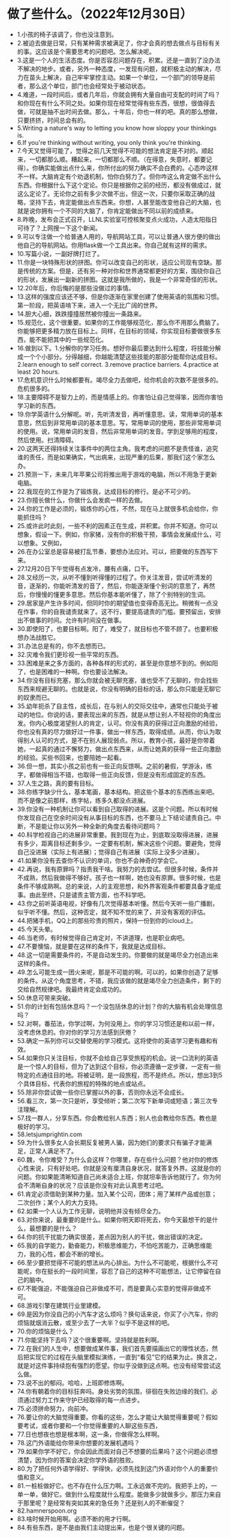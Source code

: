 # 做了些什么。（2022年12月30日） 

- 1.小孩的椅子该调了，你也没注意到。
- 2.被迫去做是日常，只有某种需求被满足了，你才会真的想去做点与目标有关的事。这应该是个需要思考的问题吧。怎么解决呢。
- 3.这是一个人的生活态度。你是否容忍问题存在，积累。还是一直到了没办法不解决的地步。或者，另外一种态度，一发现有问题，就积极主动的解决，尽力在苗头上解决，自己牢牢掌控主动。如果一个单位，一个部门的领导是前者，那么这个单位，部门也会经常处于被动状态。
- 4.难道，一段时间后，或者几年后，你就会拥有大量自由可支配的时间了吗？和你现在有什么不同之处。如果你现在经常觉得有些东西，很想，很值得去做，可就是抽不出时间去做。那么，十年后，你也一样的吧。真的那么想做，只要挤挤，时间总会有的。
- 5.Writing a nature's way to letting you know how sloppy your thinkings is.
- 6.If you're thinking without writing, you only think you're thinking.
- 7.今天又觉得可能了，觉得之前几天觉得不可能的想法肯定是不对的。顺起来，一切都那么顺。糟起来，一切都那么不顺。（在得意，失意时，都要记得）。你确实能做出点什么来，你所付出的努力确实不会白费的。心态咋这样不一样。大脑肯定有个劝退机制，怕你白努力了。但你咋这么肯定做不出什么东西。你根据什么下这个定论。你只是根据你之前的经历，都没有做成过，就这么定论了。无论你之前有多少次做不出，但这一次，只要你采取正确的战略，坚持下去，肯定能做出点东西来。你想，人甚至能改变他自己的大脑，也就是说你拥有一个不同的大脑了，你肯定能做出不同以前的成绩来。
- 8.昨晚，发布会正式召开，LLNL实验室可控核聚变点火成功，人造太阳指日可待了？上网搜一下这个新闻。
- 9.可以专注做一个给普通人用的，导航网站工具，可以让普通人很方便的做出他自己的导航网站。你用flask做一个工具出来。你自己就有这样的需求。
- 10.写篇小说，一副好牌打烂了。
- 11.你是一块特殊形状的拼图。你可以改变自己的形状，适应公司现有空缺。那是传统的方案。但是，还有另一种对你和世界通常都更好的方案，围绕你自己的形状，发展出一副新的拼图。这就是我所做的，我是一个非常奇怪的形状。
- 12.20年后，你后悔的是那些没做过的事情。
- 13.这样的强度应该还不够，但是你逐渐在家里创建了使用英语的氛围和习惯。第一阶段，把英语啃下来，进入一个无比广阔的世界。
- 14.胆大心细，跌跌撞撞居然被你撞出一条路来。
- 15.规范化，这个很重要。如果你的工作能够规范化，那么你不用那么费脑了。你能够把更多精力放在目标上。同样，在目标的领域，你实现目标要做很多东西，能不能把其中的一些规范化。
- 16.做到以下。1.分解你的学习任务。想好你最后要达到什么程度，将技能分解成一个个小部分。分得越细，你越能清楚这些技能的那部分能帮你达成目标。2.learn enough to self correct. 3.remove practice barriers. 4.practice at least 20 hours.
- 17.危机意识什么时候都要有。竭尽全力去做吧，给你机会的次数不是很多的。危机很多的。
- 18.主要障碍不是智力上的，而是情感上的。你害怕让自己觉得笨，因而你害怕学习新的东西。
- 19.你学英语什么分解呢。听，先听清发音，再听懂意思。读，常用单词的基本意思，然后到非常用单词的基本意思。写，常用单词的使用，那些非常用单词的使用。说，常用单词的发音，然后非常用单词的发音。学到足够用的程度，然后使用。扫清障碍。
- 20.这两天还得持续关注事件中的两位主角。我考虑的问题不是责怪谁，追究谁的责任，而是如果确实，气出病来，出现严重的后果，那我们这个家怎么办。
- 21.预测一下，未来几年苹果公司将推出用于游戏的电脑，所以不用急于更新电脑。
- 22.我现在的工作是为了锻炼我，达成目标的修行。是必不可少的。
- 23.你擅长做什么，你做什么会发疯一样的去做。
- 24.你的工作是必须的，锻炼你的心性，不然，现在马上就很多机会给你，你能抓住吗？
- 25.或许此时此刻，一些不利的因素正在生成，并积累。你并不知道。你可以想象，假设一下。例如，你家猪，没有你的积极干预，事情会发展成什么，可以想象。又例如，
- 26.在办公室总是容易被打乱节奏，要想办法应对。可以，把要做的东西写下来。
- 27.12月20日下午觉得有点发冷，腰有点痛，口干。
- 28.又经历一次，从听不懂到听得懂的过程了。你关注发音，尝试听清发的音，逐渐的，你能听清发的音了，然后，你能逐渐懂个别词的意思了，再然后，你慢慢的懂更多意思。然后你基本能听懂了，除了个别特别的生词。
- 29.居家是产生许多时间，但同时你的期望值也变得奇高无比。稍微有一点没在作事，你的自我谴责就来了。这不行，要提高谴责的门槛。要预留出，安排出不做事的时间。允许有时间没在做事。
- 30.即使阳了，也要目标啊。阳了，难受了，就目标也不管不顾了。也要积极想办法战胜它。
- 31.办法总是有的，你不去想而已。
- 32.灾难令我们更珍视一些平常的东西。
- 33.困难是来之多方面的，各种各样的形式的，甚至是你意想不到的。例如阳了，也是困难的一种啊。你也要设法解决。
- 34.你没有目标充塞，那么你就会被无聊充塞，谁也受不了无聊的，你会找些东西来规避无聊的。也就是说，你没有明确的目标的话，那么你只能是无聊它的奴隶而已。
- 35.幼年扼杀了自主性，成长后，在与别人的交际交往中，通常也只能处于被动的地位。你说的话，要表现出来的东西，就是从想让别人不轻视你的角度出发。你内心极度渴望别人的肯定，认可。你没有真的获得过正向激励的经验，你也没有真的尽力做好过一件事，做出一样东西，取得成绩。从而，你认为取得别人认可的方式，是不在别人展现弱点。所以，教育小孩，最好是你带着她，一起真的通过不懈努力，做出点东西来，从而让她真的获得一些正向激励的经验。买些书回来，也要陪她一起看。
- 36.但一想，其实小孩之前也有一些正向反馈啊。之前的暑假，学游泳，练字，都做得相当不错，也取得一些正向反馈，但是没有形成固定的东西。
- 37.人生之路，真的要有目标。
- 38.你练字缺少什么，基本笔画，基本结构。把这些个基本的东西练出来吧。而不是像之前那样，练字帖，练多久都没点进展。
- 39.你没有一种机制让你可以看到自己取得的进展。这是个问题。所以有时候你发现自己在空余时间没有从事目标的东西，也不要马上下结论谴责自己。中断，不是能让你以另外一种全新的角度去看待问题吗？
- 40.科学检视自己的进展非常重要。我到现在为止，到底取没取得进展，进展有多少，距离目标还剩多少。一定要有机制，解决这些个问题。要避免，觉得自己没进展（实际上有进展）；觉得自己有进展（实际上没多少进展）。
- 41.如果你没有去查你不认识的单词，你也不会神奇的学会它。
- 42.再说，我有原罪吗？指责我干啥。我努力的去尝试。但很多时候，条件并不成熟，然后我做得不够好。孩子也一样啊，她也没有原罪。很多时候，也是条件不够成熟啊。总的来说，人的主观思想，和外界客观条件都要具备才能成事。由此至终，只是谴责主管方面，也不科学吧。
- 43.你之前听英语电视，好像有几次觉得基本听懂。然后今天听一些广播剧，似乎听不懂。然后，这种否定，就不知不觉的来了，并没有客观的评估。
- 44.把猪手机，QQ上的那些珍贵的照片，保持一份到你的icloud上。
- 45.今天头晕。
- 46.当老师，有时候觉得自己肯定对，不讲道理，也是职业病吧。
- 47.不要懊恼，就是要在这样的条件下，我就是达成目标。
- 48.这一切是需要条件的，不是自动发生的。你要做的就是竭尽全力创造出来这样的条件。
- 49.怎么可能生成一团火来呢，那是不可能的啊。可以的，如果你创造了足够的条件。从这个角度思考，不错，我应该做的就是竭尽全力创造条件，剩下的交给自然规律吧。我最终肯定会成功的。
- 50.休息可带来突破。
- 51.你的计划有包括休息吗？一个没包括休息的计划？你的大脑有机会处理信息吗？
- 52.对啊，番茄法，你学过啊，为何没用上。你的学习习惯还是和以前一样，没考虑休息的。你对你的学习方法感到厌倦？
- 53.确定一系列你可以交替使用的学习模式。这将使你的英语学习更有趣和有效。
- 54.如果你只关注目标，你就不会给自己享受旅程的机会。说一口流利的英语是一个惊人的目标，但为了达到这个目标，你必须遵循一定步骤，一定有一些特定的点通往目的地。将被证明，是一段旅程，而不是终点。所以，想出3到5个具体目标，代表你的旅程的特殊的地点或站点。
- 55.除非你尝试做一些你已掌握以外的事，否则你永远不会成长。
- 56.看三次，第一次只是听，享受倾听；第二次写下新单词或短语；第三次专注理解。
- 57.找一群人，分享东西。你会教给别人东西；别人也会教给你东西。教也是极好的学习。
- 58.letsjumprightin.com
- 59.为什么很多女人会长期反复被男人骗，因为她们的要求只有骗子才能满足，正常人满足不了。
- 60.魏，令你难受？为什么会这样？你哪里，存在些什么问题？他对你的修炼心性来说，只有好处吧。你就是没有厘清自身状况，就答复外界。这就是你的问题。你如果能清晰知道自己尚未适合上班，你就坦率告诉他就行了。你为何会不清晰自身的状况？应该是你没有对此认真思考过吧。
- 61.肯定必须借助到某种力量。加入某个公司，团体；用了某样产品或创意；二次创作；某个人的大力支持。
- 62.如果一个人认为工作无聊，说明他并没有倾尽全力。
- 63.对你来说，最重要的是什么。如果你明天即将死去，你今天最想干的是什么，最想要的是什么？
- 64.你的抗干扰能力确实很差，差点因为别人的干扰，做出错误的决定。
- 65.我的自学能力，勤奋能力，积极思维能力，不怕吃苦能力，正确思维能力，我的心性，都会不断的增长。
- 66.至少要把觉得不可能的想法从内心排出。为什么不可能呢，根据什么不可能呢，你在挺长的一段时间里，容忍了自己的这种不可能想法，让它停留在自己的脑中。
- 67.不能强迫，不能强迫自己非做成不可，而是要真心实意的觉得非做成不可。
- 68.游戏引擎在建筑行业里建模。
- 69.是因为你没自己的小汽车才这么烦吗？换句话来说，你买了小汽车，你的烦恼就烟消云散，或至少去了一大半？似乎不是这样的吧。
- 70.你的烦恼是什么？
- 71.你能坚持下去吗？这个很重要啊。坚持就是胜利啊。
- 72.在我们的人生中，想要做成某件事，我们首先要描画出它的理性状态，然后把实现它的过程在头脑里模拟演练，一直到“看见”它的结果为止。换言之，就是对这件事持续抱有强烈的愿望。你似乎没做到这点啊。也没有经常尝试这么做。
- 73.说不出的郁闷。哈哈，上班即修炼啊。
- 74.你有朝着你的目标狂奔吗。身处劣势的氛围，徘徊在失败边缘的我们，必须通过努力工作来守护已经取得的每一点进步。
- 75.必须拼命努力，向前冲。
- 76.要让你的大脑觉得重要。你看的这些，怎么才能让大脑觉得重要呢？假如要考试，或者你要和一个你觉得重要的人聊这些东西，
- 77.日也想夜也想是根本啊，这一条，你做得怎么样啊。
- 78.这门外语能给你带来你想要的发展机遇吗？
- 79.如果你学不好它，你会因此而面对自己不想要的后果吗？这个问题必须想清楚，因为你的答案会决定你学外语的胜败。
- 80.为了把任何外语学得好、学得快，必须先找到这门外语对你个人的重要价值和意义。
- 81.一桩桩做好它。也不存在什么压力啊。工永远做不完的。我把手上的，一单一单，做好它。做到什么程度就什么程度。能做多少就做多少。那压力来自于那里呢？是经常有突如其来的急任务？还是别人的不断催促？
- 82.hamnerspoon.org
- 83.啥时候开始用啊。必须不断的用才行啊。
- 84.有些东西，是不是由我们主动提出来，也是个很关键的问题。


